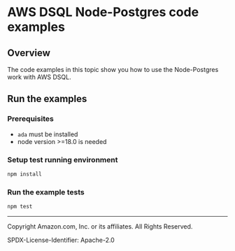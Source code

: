 # AWS DSQL Node-Postgres code examples

## Overview

The code examples in this topic show you how to use the Node-Postgres work with AWS DSQL. 

## Run the examples

### Prerequisites

* `ada` must be installed
* node version >=18.0 is needed

### Setup test running environment 

```sh
npm install
```

### Run the example tests

```sh
npm test
```

---

Copyright Amazon.com, Inc. or its affiliates. All Rights Reserved. 

SPDX-License-Identifier: Apache-2.0
